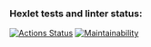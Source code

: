 ### Hexlet tests and linter status:
[![Actions Status](https://github.com/Marina093/frontend-project-11/workflows/hexlet-check/badge.svg)](https://github.com/Marina093/frontend-project-11/actions)
[![Maintainability](https://api.codeclimate.com/v1/badges/c4ede6ceba58931a5ee8/maintainability)](https://codeclimate.com/github/Marina093/frontend-project-11/maintainability)

